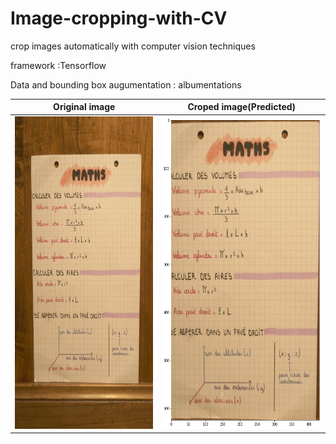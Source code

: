 # Image-cropping-with-CV

crop images automatically with computer vision techniques

framework  :Tensorflow 

Data and bounding box augumentation : albumentations 

Original image             |  Croped image(Predicted)
:-------------------------:|:-------------------------:
<img src="Images/Test/058eeccda566ce0132bd7a2ffe3f5272.jpg" width = "395" height = "500">  |  <img src="Images/croped_image.png" width = "395" height = "500">

